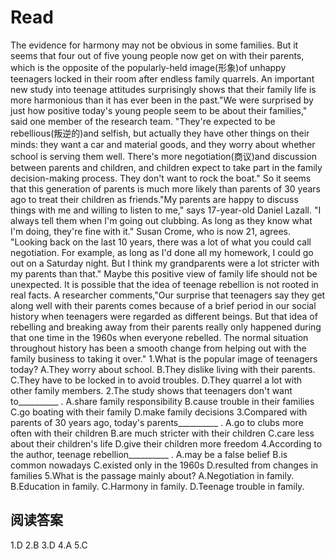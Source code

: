 # Read
The evidence for harmony may not be obvious in some families. But it seems that four out of five young people now get on with their parents, which is the opposite of the popularly-held image(形象)of unhappy teenagers locked in their room after endless family quarrels.
An important new study into teenage attitudes surprisingly shows that their family life is more harmonious than it has ever been in the past."We were surprised by just how positive today's young people seem to be about their families," said one member of the research team. "They're expected to be rebellious(叛逆的)and selfish, but actually they have other things on their minds: they want a car and material goods, and they worry about whether school is serving them well. There's more negotiation(商议)and discussion between parents and children, and children expect to take part in the family decision-making process. They don't want to rock the boat."
So it seems that this generation of parents is much more likely than parents of 30 years ago to treat their children as friends."My parents are happy to discuss things with me and willing to listen to me," says 17-year-old Daniel Lazall. "I always tell them when I'm going out clubbing. As long as they know what I'm doing, they're fine with it." Susan Crome, who is now 21, agrees. "Looking back on the last 10 years, there was a lot of what you could call negotiation. For example, as long as I'd done all my homework, I could go out on a Saturday night. But I think my grandparents were a lot stricter with my parents than that."
Maybe this positive view of family life should not be unexpected. It is possible that the idea of teenage rebellion is not rooted in real facts. A researcher comments,"Our surprise that teenagers say they get along well with their parents comes because of a brief period in our social history when teenagers were regarded as different beings. But that idea of rebelling and breaking away from their parents really only happened during that one time in the 1960s when everyone rebelled. The normal situation throughout history has been a smooth change from helping out with the family business to taking it over."
1.What is the popular image of teenagers today?
A.They worry about school.
B.They dislike living with their parents.
C.They have to be locked in to avoid troubles.
D.They quarrel a lot with other family members.
2.The study shows that teenagers don't want to__________ .
A.share family responsibility
B.cause trouble in their families
C.go boating with their family
D.make family decisions
3.Compared with parents of 30 years ago, today's parents__________ .
A.go to clubs more often with their children
B.are much stricter with their children
C.care less about their children's life
D.give their children more freedom
4.According to the author, teenage rebellion__________ .
A.may be a false belief
B.is common nowadays
C.existed only in the 1960s
D.resulted from changes in families
5.What is the passage mainly about?
A.Negotiation in family.
B.Education in family.
C.Harmony in family.
D.Teenage trouble in family.
## 阅读答案
1.D
2.B
3.D
4.A
5.C
